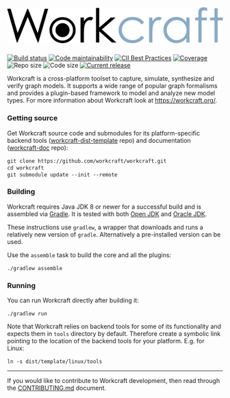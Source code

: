 # ![Workcraft logo](workcraft/WorkcraftCore/res/images/logo.png)

[![Build status](https://travis-ci.com/workcraft/workcraft.svg)](https://travis-ci.com/workcraft/workcraft)
[![Code maintainability](https://codeclimate.com/github/workcraft/workcraft/badges/gpa.svg)](https://codeclimate.com/github/workcraft/workcraft)
[![CII Best Practices](https://bestpractices.coreinfrastructure.org/projects/3775/badge)](https://bestpractices.coreinfrastructure.org/projects/3775)
[![Coverage](https://img.shields.io/coveralls/github/workcraft/workcraft.svg)](https://coveralls.io/github/workcraft/workcraft)
![Repo size](https://img.shields.io/github/repo-size/workcraft/workcraft.svg)
![Code size](https://img.shields.io/github/languages/code-size/workcraft/workcraft.svg)
[![Current release](https://img.shields.io/github/release/workcraft/workcraft.svg)](https://github.com/workcraft/workcraft/releases)

Workcraft is a cross-platform toolset to capture, simulate, synthesize
and verify graph models. It supports a wide range of popular graph
formalisms and provides a plugin-based framework to model and analyze
new model types. For more information about Workcraft look at
https://workcraft.org/.

### Getting source

Get Workcraft source code and submodules for its platform-specific backend tools
([workcraft-dist-template](https://github.com/workcraft/workcraft-dist-template) repo)
and documentation ([workcraft-doc](https://github.com/workcraft/workcraft-doc) repo):

    git clone https://github.com/workcraft/workcraft.git
    cd workcraft
    git submodule update --init --remote

### Building

Workcraft requires Java JDK 8 or newer for a successful build and is
assembled via [Gradle](https://gradle.org/).
It is tested with both [Open JDK](http://openjdk.java.net/) and
[Oracle JDK](http://www.oracle.com/technetwork/java/javase/downloads/index.html).

These instructions use `gradlew`, a wrapper that downloads and runs
a relatively new version of `gradle`. Alternatively a pre-installed
version can be used.

Use the `assemble` task to build the core and all the plugins:

    ./gradlew assemble

### Running

You can run Workcraft directly after building it:

    ./gradlew run

Note that Workcraft relies on backend tools for some of its functionality
and expects them in `tools` directory by default. Therefore create a
symbolic link pointing to the location of the backend tools for your
platform. E.g. for Linux:

    ln -s dist/template/linux/tools

---
If you would like to contribute to Workcraft development, then read
through the [CONTRIBUTING.md](CONTRIBUTING.md) document.

